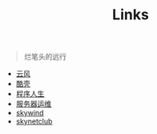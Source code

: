 ﻿---
layout: page
title: Links
description: 我的博客收藏夹
keywords: 友情链接
comments: false
menu: 链接
permalink: /links/
---

> 烂笔头的远行


* [云风](http://codingnow.com/)
* [酷壳](http://coolshell.cn/)
* [程序人生](http://www.programlife.net/)
* [服务器运维](http://www.ha97.com/)
* [skywind](http://www.skywind.me/blog/)
* [skynetclub](http://skynetclub.github.io/)